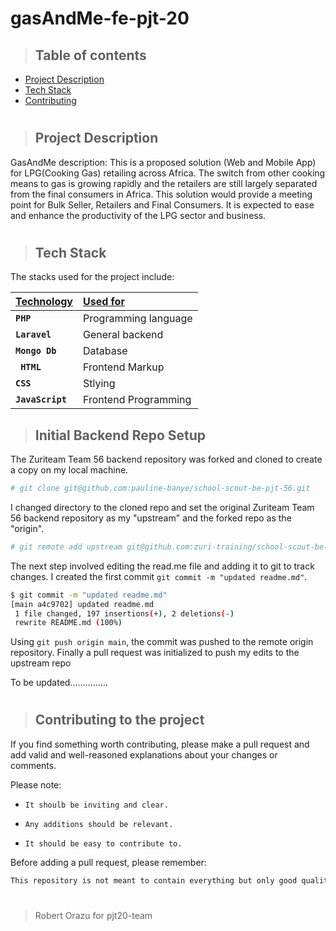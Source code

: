 # gasAndMe-fe-pjt-20

> ## Table of contents
* [Project Description](#project-overview)
* [Tech Stack](#technologies)
* [Contributing](#contributing-to-the-project)
#
>## Project Description
GasAndMe description: This is a proposed solution (Web and Mobile App) for LPG(Cooking Gas) retailing across Africa. The switch from other cooking means to gas is growing rapidly and the retailers are still largely separated from the final consumers in Africa. This solution would provide a meeting point for Bulk Seller, Retailers and Final Consumers. It is expected to ease and enhance the productivity of the LPG sector and business.
#
> ## Tech Stack
The stacks used for the project include:

| <b><u>Technology</u></b> | <b><u>Used for</u></b> |
| :---         | :---         |
| **`PHP`** | Programming language |
| **`Laravel`** | General backend |
| **`Mongo Db`** | Database |
| **` HTML`** | Frontend Markup |
| **`CSS`** | Stlying |
| **`JavaScript`** | Frontend Programming |


> ## Initial Backend Repo Setup

The Zuriteam Team 56 backend repository was forked and cloned to create a copy on my local machine. 

```bash
# git clone git@github.com:pauline-banye/school-scout-be-pjt-56.git
```
I changed directory to the cloned repo and set the original Zuriteam Team 56 backend repository as my "upstream" and the forked repo as the "origin".

```bash
# git remote add upstream git@github.com:zuri-training/school-scout-be-pjt-56.git
```
The next step  involved editing the read.me file and adding it to git to track changes. I created the first commit `git commit -m "updated readme.md"`.

```bash
$ git commit -m "updated readme.md"
[main a4c9702] updated readme.md
 1 file changed, 197 insertions(+), 2 deletions(-)
 rewrite README.md (100%)
```

Using `git push origin main`, the commit was pushed to the remote origin repository. Finally a pull request was initialized  to push my edits to the upstream repo 



To be updated...............

#
> ## Contributing to the project

If you find something worth contributing, please make a pull request and add valid and well-reasoned explanations about your changes or comments.

Please note:

- `It shoulb be inviting and clear.`

- `Any additions should be relevant.`

- `It should be easy to contribute to.`

Before adding a pull request, please remember:

```bash
This repository is not meant to contain everything but only good quality verified information.
```


#
> Robert Orazu for pjt20-team